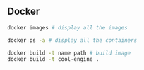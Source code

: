 ## Docker

```bash
docker images # display all the images
```


```bash
docker ps -a # display all the containers

docker build -t name path # build image
docker build -t cool-engine .
```
